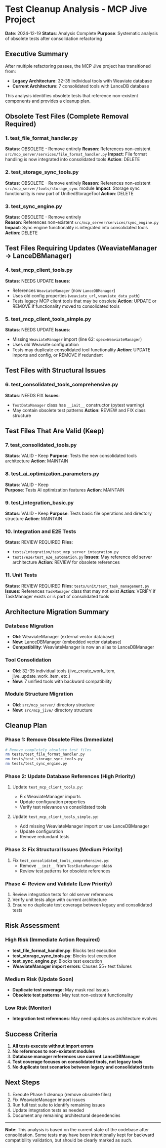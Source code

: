 # Test Cleanup Analysis - MCP Jive Project

**Date**: 2024-12-19
**Status**: Analysis Complete
**Purpose**: Systematic analysis of obsolete tests after consolidation refactoring

## Executive Summary

After multiple refactoring passes, the MCP Jive project has transitioned from:
- **Legacy Architecture**: 32-35 individual tools with Weaviate database
- **Current Architecture**: 7 consolidated tools with LanceDB database

This analysis identifies obsolete tests that reference non-existent components and provides a cleanup plan.

## Obsolete Test Files (Complete Removal Required)

### 1. test_file_format_handler.py
**Status**: OBSOLETE - Remove entirely
**Reason**: References non-existent `src/mcp_server/services/file_format_handler.py`
**Impact**: File format handling is now integrated into consolidated tools
**Action**: DELETE

### 2. test_storage_sync_tools.py  
**Status**: OBSOLETE - Remove entirely
**Reason**: References non-existent `src/mcp_server/tools/storage_sync` module
**Impact**: Storage sync functionality is now part of UnifiedStorageTool
**Action**: DELETE

### 3. test_sync_engine.py
**Status**: OBSOLETE - Remove entirely  
**Reason**: References non-existent `src/mcp_server/services/sync_engine.py`
**Impact**: Sync engine functionality is integrated into consolidated tools
**Action**: DELETE

## Test Files Requiring Updates (WeaviateManager → LanceDBManager)

### 4. test_mcp_client_tools.py
**Status**: NEEDS UPDATE
**Issues**: 
- References `WeaviateManager` (now `LanceDBManager`)
- Uses old config properties (`weaviate_url`, `weaviate_data_path`)
- Tests legacy MCP client tools that may be obsolete
**Action**: UPDATE or REMOVE if functionality moved to consolidated tools

### 5. test_mcp_client_tools_simple.py
**Status**: NEEDS UPDATE
**Issues**:
- Missing `WeaviateManager` import (line 62: `spec=WeaviateManager`)
- Uses old Weaviate configuration
- Tests may duplicate consolidated tool functionality
**Action**: UPDATE imports and config, or REMOVE if redundant

## Test Files with Structural Issues

### 6. test_consolidated_tools_comprehensive.py
**Status**: NEEDS FIX
**Issues**:
- `TestDataManager` class has `__init__` constructor (pytest warning)
- May contain obsolete test patterns
**Action**: REVIEW and FIX class structure

## Test Files That Are Valid (Keep)

### 7. test_consolidated_tools.py
**Status**: VALID - Keep
**Purpose**: Tests the new consolidated tools architecture
**Action**: MAINTAIN

### 8. test_ai_optimization_parameters.py
**Status**: VALID - Keep  
**Purpose**: Tests AI optimization features
**Action**: MAINTAIN

### 9. test_integration_basic.py
**Status**: VALID - Keep
**Purpose**: Tests basic file operations and directory structure
**Action**: MAINTAIN

### 10. Integration and E2E Tests
**Status**: REVIEW REQUIRED
**Files**: 
- `tests/integration/test_mcp_server_integration.py`
- `tests/e2e/test_e2e_automation.py`
**Issues**: May reference old server architecture
**Action**: REVIEW for obsolete references

### 11. Unit Tests
**Status**: REVIEW REQUIRED
**Files**: `tests/unit/test_task_management.py`
**Issues**: References `TaskManager` class that may not exist
**Action**: VERIFY if TaskManager exists or is part of consolidated tools

## Architecture Migration Summary

### Database Migration
- **Old**: WeaviateManager (external vector database)
- **New**: LanceDBManager (embedded vector database)
- **Compatibility**: WeaviateManager is now an alias to LanceDBManager

### Tool Consolidation
- **Old**: 32-35 individual tools (jive_create_work_item, jive_update_work_item, etc.)
- **New**: 7 unified tools with backward compatibility

### Module Structure Migration
- **Old**: `src/mcp_server/` directory structure
- **New**: `src/mcp_jive/` directory structure

## Cleanup Plan

### Phase 1: Remove Obsolete Files (Immediate)
```bash
# Remove completely obsolete test files
rm tests/test_file_format_handler.py
rm tests/test_storage_sync_tools.py  
rm tests/test_sync_engine.py
```

### Phase 2: Update Database References (High Priority)
1. Update `test_mcp_client_tools.py`:
   - Fix WeaviateManager imports
   - Update configuration properties
   - Verify test relevance vs consolidated tools

2. Update `test_mcp_client_tools_simple.py`:
   - Add missing WeaviateManager import or use LanceDBManager
   - Update configuration
   - Remove redundant tests

### Phase 3: Fix Structural Issues (Medium Priority)
1. Fix `test_consolidated_tools_comprehensive.py`:
   - Remove `__init__` from `TestDataManager` class
   - Review test patterns for obsolete references

### Phase 4: Review and Validate (Low Priority)
1. Review integration tests for old server references
2. Verify unit tests align with current architecture
3. Ensure no duplicate test coverage between legacy and consolidated tests

## Risk Assessment

### High Risk (Immediate Action Required)
- **test_file_format_handler.py**: Blocks test execution
- **test_storage_sync_tools.py**: Blocks test execution  
- **test_sync_engine.py**: Blocks test execution
- **WeaviateManager import errors**: Causes 55+ test failures

### Medium Risk (Update Soon)
- **Duplicate test coverage**: May mask real issues
- **Obsolete test patterns**: May test non-existent functionality

### Low Risk (Monitor)
- **Integration test references**: May need updates as architecture evolves

## Success Criteria

1. **All tests execute without import errors**
2. **No references to non-existent modules**
3. **Database manager references use current LanceDBManager**
4. **Test coverage focuses on consolidated tools, not legacy tools**
5. **No duplicate test scenarios between legacy and consolidated tests**

## Next Steps

1. Execute Phase 1 cleanup (remove obsolete files)
2. Fix WeaviateManager import issues
3. Run full test suite to identify remaining issues
4. Update integration tests as needed
5. Document any remaining architectural dependencies

---

**Note**: This analysis is based on the current state of the codebase after consolidation. Some tests may have been intentionally kept for backward compatibility validation, but should be clearly marked as such.